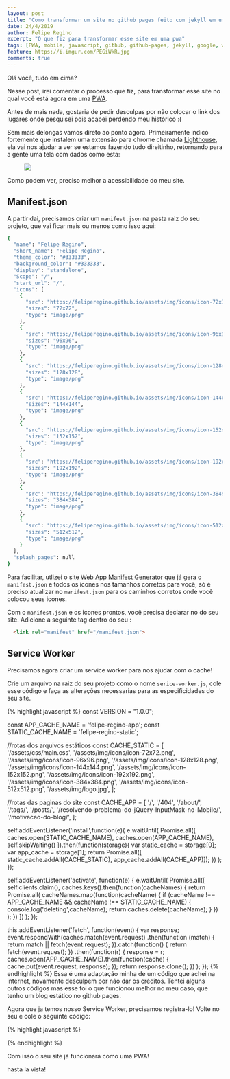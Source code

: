 ```yaml
---
layout: post
title: "Como transformar um site no github pages feito com jekyll em uma pwa"
date: 24/4/2019
author: Felipe Regino
excerpt: "O que fiz para transformar esse site em uma pwa"
tags: [PWA, mobile, javascript, github, github-pages, jekyll, google, web, cache]
feature: https://i.imgur.com/PEGiWkR.jpg
comments: true
---
```


Olá você, tudo em cima?

Nesse post, irei comentar o processo que fiz, para transformar esse site no qual você está agora em uma [PWA](https://developers.google.com/web/progressive-web-apps/).

Antes de mais nada, gostaria de pedir desculpas por não colocar o link dos lugares onde pesquisei pois acabei perdendo meu histórico :(

Sem mais delongas vamos direto ao ponto agora. Primeiramente indico fortemente que instalem uma extensão para chrome chamada [Lighthouse](https://developers.google.com/web/tools/lighthouse/), ela vai nos ajudar a ver se estamos fazendo tudo direitinho, retornando para a gente uma tela com dados como esta:

<figure>
	<img src="https://i.imgur.com/osap8XI.png">
</figure>
Como podem ver, preciso melhor a acessibilidade do meu site.

## Manifest.json

A partir dai, precisamos criar um ```manifest.json``` na pasta raiz do seu projeto, que vai ficar mais ou menos como isso aqui:

``` bash
{
  "name": "Felipe Regino",
  "short_name": "Felipe Regino",
  "theme_color": "#333333",
  "background_color": "#333333",
  "display": "standalone",
  "Scope": "/",
  "start_url": "/",
  "icons": [
    {
      "src": "https://feliperegino.github.io/assets/img/icons/icon-72x72.png",
      "sizes": "72x72",
      "type": "image/png"
    },
    {
      "src": "https://feliperegino.github.io/assets/img/icons/icon-96x96.png",
      "sizes": "96x96",
      "type": "image/png"
    },
    {
      "src": "https://feliperegino.github.io/assets/img/icons/icon-128x128.png",
      "sizes": "128x128",
      "type": "image/png"
    },
    {
      "src": "https://feliperegino.github.io/assets/img/icons/icon-144x144.png",
      "sizes": "144x144",
      "type": "image/png"
    },
    {
      "src": "https://feliperegino.github.io/assets/img/icons/icon-152x152.png",
      "sizes": "152x152",
      "type": "image/png"
    },
    {
      "src": "https://feliperegino.github.io/assets/img/icons/icon-192x192.png",
      "sizes": "192x192",
      "type": "image/png"
    },
    {
      "src": "https://feliperegino.github.io/assets/img/icons/icon-384x384.png",
      "sizes": "384x384",
      "type": "image/png"
    },
    {
      "src": "https://feliperegino.github.io/assets/img/icons/icon-512x512.png",
      "sizes": "512x512",
      "type": "image/png"
    }
  ],
  "splash_pages": null
}
```

Para facilitar, utlizei o site [Web App Manifest Generator](https://app-manifest.firebaseapp.com/) que já gera o ```manifest.json``` e todos os icones nos tamanhos corretos para você, só é preciso atualizar no ```manifest.json``` para os caminhos corretos onde você colocou seus icones.

Com o ```manifest.json``` e os icones prontos, você precisa declarar no <head> do seu site. Adicione a seguinte tag dentro do seu <head>:
```html
  <link rel="manifest" href="/manifest.json">
```

## Service Worker

Precisamos agora criar um service worker para nos ajudar com o cache!

Crie um arquivo na raiz do seu projeto como o nome ```serice-worker.js```, cole esse código e faça as alterações necessarias para as especificidades do seu site.

{% highlight javascript %}
const VERSION = "1.0.0";

const APP_CACHE_NAME = 'felipe-regino-app';
const STATIC_CACHE_NAME = 'felipe-regino-static';

//rotas dos arquivos estáticos
const CACHE_STATIC = [
    '/assets/css/main.css',
    '/assets/img/icons/icon-72x72.png',
    '/assets/img/icons/icon-96x96.png',
    '/assets/img/icons/icon-128x128.png',
    '/assets/img/icons/icon-144x144.png',
    '/assets/img/icons/icon-152x152.png',
    '/assets/img/icons/icon-192x192.png',
    '/assets/img/icons/icon-384x384.png',
    '/assets/img/icons/icon-512x512.png',
    '/assets/img/logo.jpg',
 ];

//rotas das paginas do site
 const CACHE_APP = [
    '/',
    '/404',
    '/about/',
    '/tags/',
    '/posts/',
    '/resolvendo-problema-do-jQuery-InputMask-no-Mobile/',
    '/motivacao-do-blog/',
 ];

self.addEventListener('install',function(e){
    e.waitUntil(
        Promise.all([
            caches.open(STATIC_CACHE_NAME),
            caches.open(APP_CACHE_NAME),
            self.skipWaiting()
          ]).then(function(storage){
            var static_cache = storage[0];
            var app_cache = storage[1];
            return Promise.all([
              static_cache.addAll(CACHE_STATIC),
              app_cache.addAll(CACHE_APP)]);
        })
    );
});

self.addEventListener('activate', function(e) {
    e.waitUntil(
        Promise.all([
            self.clients.claim(),
            caches.keys().then(function(cacheNames) {
                return Promise.all(
                    cacheNames.map(function(cacheName) {
                        if (cacheName !== APP_CACHE_NAME && cacheName !== STATIC_CACHE_NAME) {
                            console.log('deleting',cacheName);
                            return caches.delete(cacheName);
                        }
                    })
                );
            })
        ])
    );
});

this.addEventListener('fetch', function(event) {
  var response;
  event.respondWith(caches.match(event.request)
    .then(function (match) {
      return match || fetch(event.request);
    }).catch(function() {
      return fetch(event.request);
    })
    .then(function(r) {
      response = r;
      caches.open(APP_CACHE_NAME).then(function(cache) {
        cache.put(event.request, response);
      });
      return response.clone();
    })
  );
});
{% endhighlight %}
Essa é uma adaptação minha de um código que achei na internet, novamente desculpem por não dar os créditos. Tentei alguns outros códigos mas esse foi o que funcionou melhor no meu caso, que tenho um blog estático no github pages.

Agora que ja temos nosso Service Worker, precisamos registra-lo! Volte no seu <head> e cole o seguinte código:

{% highlight javascript %}
<script type="text/javascript">
	if ("serviceWorker" in navigator) {
		navigator.serviceWorker.register("/service-worker.js").then(function(registration) {
			console.log("Service Worker registration successful with scope: ", registration.scope);
		}).catch(function(err) {
			console.log("Service Worker registration failed: ", err);
		});
	}
</script>
{% endhighlight %}

Com isso o seu site já funcionará como uma PWA!

hasta la vista!
